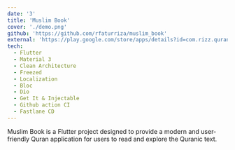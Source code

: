 ```yaml
---
date: '3'
title: 'Muslim Book'
cover: './demo.png'
github: 'https://github.com/rfaturriza/muslim_book'
external: 'https://play.google.com/store/apps/details?id=com.rizz.quranku'
tech:
  - Flutter
  - Material 3
  - Clean Architecture
  - Freezed
  - Localization
  - Bloc
  - Dio
  - Get It & Injectable
  - Github action CI
  - Fastlane CD
---
```


Muslim Book is a Flutter project designed to provide a modern and user-friendly Quran application for users to read and explore the Quranic text.
